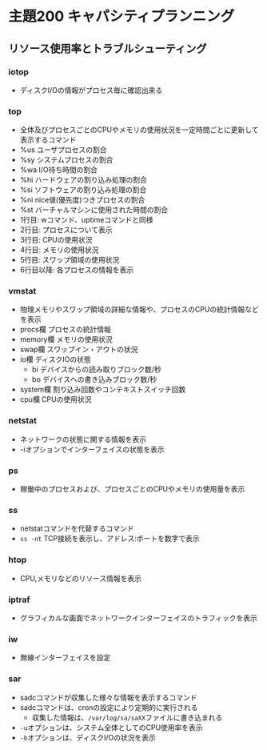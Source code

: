 # 主題200 キャパシティプランニング

## リソース使用率とトラブルシューティング
### iotop
- ディスクI/Oの情報がプロセス毎に確認出来る

### top
- 全体及びプロセスごとのCPUやメモリの使用状況を一定時間ごとに更新して表示するコマンド
- %us ユーザプロセスの割合
- %sy システムプロセスの割合
- %wa I/O待ち時間の割合
- %hi ハードウェアの割り込み処理の割合
- %si ソフトウェアの割り込み処理の割合
- %ni nice値(優先度)つきプロセスの割合
- %st バーチャルマシンに使用された時間の割合
- 1行目: wコマンド、uptimeコマンドと同様
- 2行目: プロセスについて表示
- 3行目: CPUの使用状況
- 4行目: メモリの使用状況
- 5行目: スワップ領域の使用状況
- 6行目以降: 各プロセスの情報を表示

### vmstat
- 物理メモリやスワップ領域の詳細な情報や、プロセスのCPUの統計情報などを表示
- procs欄 プロセスの統計情報
- memory欄 メモリの使用状況
- swap欄 スワップイン・アウトの状況
- io欄 ディスクIOの状態
    - bi デバイスからの読み取りブロック数/秒
    - bo デバイスへの書き込みブロック数/秒
- system欄 割り込み回数やコンテキストスイッチ回数
- cpu欄 CPUの使用状況

### netstat
- ネットワークの状態に関する情報を表示
- -iオプションでインターフェイスの状態を表示

### ps
- 稼働中のプロセスおよび、プロセスごとのCPUやメモリの使用量を表示

### ss
- netstatコマンドを代替するコマンド
- `ss -nt` TCP接続を表示し、アドレス:ポートを数字で表示

### htop
- CPU,メモリなどのリソース情報を表示

### iptraf
- グラフィカルな画面でネットワークインターフェイスのトラフィックを表示

### iw
- 無線インターフェイスを設定

### sar
- sadcコマンドが収集した様々な情報を表示するコマンド
- sadcコマンドは、cronの設定により定期的に実行される
    - 収集した情報は、`/var/log/sa/saXX`ファイルに書き込まれる
- `-u`オプションは、システム全体としてのCPU使用率を表示
- `-b`オプションは、ディスクI/Oの状況を表示
